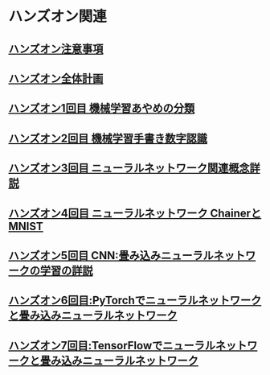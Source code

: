 # ハンズオン関連

## [ハンズオン注意事項](handson_rules_.md)

## [ハンズオン全体計画](handson_plan.md)

## [ハンズオン1回目 機械学習あやめの分類](handson01.md)

## [ハンズオン2回目 機械学習手書き数字認識](handson02.md)

## [ハンズオン3回目 ニューラルネットワーク関連概念詳説](handson03.md)

## [ハンズオン4回目 ニューラルネットワーク ChainerとMNIST](handson04.md)

## [ハンズオン5回目 CNN:畳み込みニューラルネットワークの学習の詳説](handson05.md)

## [ハンズオン6回目:PyTorchでニューラルネットワークと畳み込みニューラルネットワーク](handson06.md)

## [ハンズオン7回目:TensorFlowでニューラルネットワークと畳み込みニューラルネットワーク](handson07.md)
